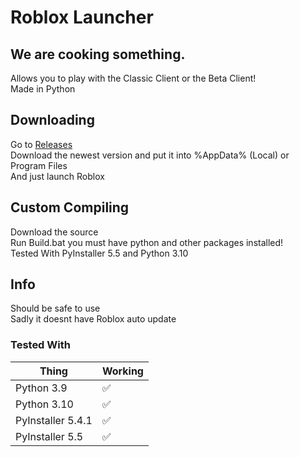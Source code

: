 # Roblox Launcher
## We are cooking something.
Allows you to play with the Classic Client or the Beta Client!  
Made in Python  
## Downloading
Go to [Releases](https://github.com/takoda121/Roblox-Launcher/releases)  
Download the newest version and put it into %AppData% (Local) or Program Files  
And just launch Roblox  
## Custom Compiling
Download the source  
Run Build.bat you must have python and other packages installed!  
Tested With PyInstaller 5.5 and Python 3.10  
## Info
Should be safe to use  
Sadly it doesnt have Roblox auto update  
### Tested With

| Thing | Working            |
| ------- | ------------------ |
| Python 3.9 | ✅ |
| Python 3.10 | ✅ |
| PyInstaller 5.4.1    | ✅ |
| PyInstaller 5.5    | ✅ |
